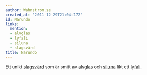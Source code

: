 ```yaml
---
author: Wahnstrom.se
created_at: '2011-12-29T21:04:17Z'
id: Narundo
links:
  mention:
  - alvglas
  - lyfali
  - siluna
  - slagsvärd
title: Narundo
---
```


Ett unikt [slagsvärd] som är smitt av [alvglas] och [siluna] likt ett [lyfali].

  [slagsvärd]: slagsvärd
  [alvglas]: alvglas
  [siluna]: siluna
  [lyfali]: lyfali